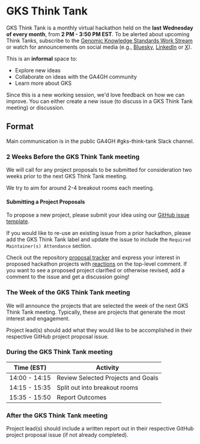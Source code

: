 # GKS Think Tank

GKS Think Tank is a monthly virtual hackathon held on the **last Wednesday of every month**,
from **2 PM - 3:50 PM EST**. To be alerted about upcoming Think Tanks, subscribe to the [Genomic Knowledge Standards Work Stream](https://www.ga4gh.org/work_stream/genomic-knowledge-standards/) or watch for announcements on social media (e.g., [Bluesky](https://bsky.app/profile/ga4gh.org), [LinkedIn](https://www.linkedin.com/company/ga4gh/posts/?feedView=all) or [X](https://x.com/GA4GH)).

This is an **informal** space to:

* Explore new ideas
* Collaborate on ideas with the GA4GH community
* Learn more about GKS

Since this is a new working session, we'd love feedback on how we can improve. You can
either create a new issue (to discuss in a GKS Think Tank meeting) or discussion.

## Format

Main communication is in the public GA4GH #gks-think-tank Slack channel.

### 2 Weeks Before the GKS Think Tank meeting

We will call for any project proposals to be submitted for consideration two weeks prior
to the next GKS Think Tank meeting.

We try to aim for around 2-4 breakout rooms each meeting.

#### Submitting a Project Proposals

To propose a new project, please submit your idea using our
[GitHub issue template](https://github.com/ga4gh/gks-portal/issues/new?template=think-tank-proposal.yaml).

If you would like to re-use an existing issue from a prior hackathon, please add the
GKS Think Tank label and update the issue to include the
`Required Maintainer(s) Attendance` section.

Check out the repository [proposal tracker](https://github.com/ga4gh/gks-portal/issues)
and express your interest in proposed hackathon projects with
[reactions](https://github.blog/2016-03-10-add-reactions-to-pull-requests-issues-and-comments/)
on the top-level comment. If you want to see a proposed project clarified or otherwise
revised, add a comment to the issue and get a discussion going!

### The Week of the GKS Think Tank meeting

We will announce the projects that are selected the week of the next GKS Think Tank
meeting. Typically, these are projects that generate the most interest and engagement.

Project lead(s) should add what they would like to be accomplished in their respective
GitHub project proposal issue.

### During the GKS Think Tank meeting

| Time (EST) | Activity |
| ---------- | -------- |
| 14:00 - 14:15 | Review Selected Projects and Goals |
| 14:15 - 15:35 | Split out into breakout rooms |
| 15:35 - 15:50 | Report Outcomes |

### After the GKS Think Tank meeting

Project lead(s) should include a written report out in their respective GitHub project
proposal issue (if not already completed).
